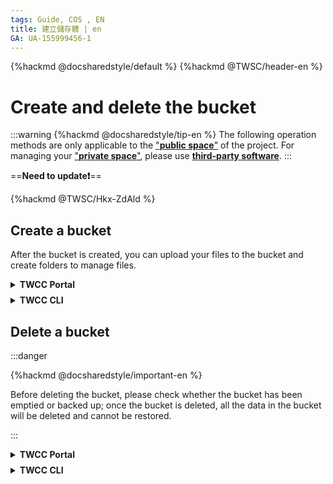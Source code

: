 ```yaml
---
tags: Guide, COS , EN
title: 建立儲存體 | en
GA: UA-155999456-1
---
```


{%hackmd @docsharedstyle/default %}
{%hackmd @TWSC/header-en %}

# Create and delete the bucket

:::warning
{%hackmd @docsharedstyle/tip-en %}
The following operation methods are only applicable to the ["<ins>**public space<i class="fa fa-question-circle fa-question-circle-for-service" aria-hidden="true"></i>**"</ins>](https://man.twcc.ai/@preview-twccdocs/doc-cos-main-en/%2F%40TWSC%2Fcos-overview-en) of the project. For managing your ["<ins>**private space<i class="fa fa-question-circle fa-question-circle-for-service" aria-hidden="true"></i>**"</ins>](https://man.twcc.ai/@preview-twccdocs/doc-cos-main-en/%2F%40TWSC%2Fcos-overview-en), please use [<ins>**third-party software**</ins>](https://man.twcc.ai/@preview-twccdocs/doc-cos-main-en/https%3A%2F%2Fman.twcc.ai%2F%40TWSC%2Fguide-cos-connect-info-en).
:::

==**Need to update:exclamation:**==

{%hackmd @TWSC/Hkx-ZdAld %}


## Create a bucket

After the bucket is created, you can upload your files to the bucket and create folders to manage files.

<details class="docspoiler">

<summary><b> TWCC Portal </b></summary>

<br>

* Select **Cloud Object Storage (COS)** from the service list, enter the Cloud Object Storage Management page, and click **＋CREATE**.



![](https://cos.twcc.ai/SYS-MANUAL/uploads/upload_7276085361277d851d4d1b6122b938e2.png)




* Enter a name for the bucket and click **OK**. Please note that the name of the bucket must be unique. It must be between 1 and 16 characters of lowercase English letter or digits. The first character must be a letter.

![](https://cos.twcc.ai/SYS-MANUAL/uploads/upload_242ab6c2f636e6c895c262889cbff173.png)



* When the bucket is created, it will show on the top of the list. Click the list to enter the Bucket Details page and begin to use it.

![](https://cos.twcc.ai/SYS-MANUAL/uploads/upload_816d9e09bb9d062f7908162f02386fef.png)



</details>


<!-- Space -->

<div style="height:8px"></div>

<!-- 2. start -->


<!-- 1 start -->

<details class="docspoiler">

<summary><b>TWCC CLI</b></summary>

<br>

- Create a bucket named `bk_cli`

```bash
$ twccli mk cos -bkt bk_cli
```
![](https://cos.twcc.ai/SYS-MANUAL/uploads/upload_fc30b6409e2372886223660e2aefd2da.png)

</details>

## Delete a bucket

:::danger

{%hackmd @docsharedstyle/important-en %}

Before deleting the bucket, please check whether the bucket has been emptied or backed up; once the bucket is deleted, all the data in the bucket will be deleted and cannot be restored.

:::


<details class="docspoiler">

<summary><b> TWCC Portal </b></summary>

<br>

* To delete an unnecessary bucket, click the <i class="fa fa-ellipsis-v fa-20" aria-hidden="true"></i> menu button on the right of the bucket list, and then click **DELETE**.

* To avoid accidental deletion, please enter the name of the bucket to confirm the deletion.

![](https://cos.twcc.ai/SYS-MANUAL/uploads/upload_91a38c8366856a7f2fb7504cb896ebeb.png)


</details>


<!-- Space -->

<div style="height:8px"></div>

<!-- 2. start -->


<!-- 1 start -->

<details class="docspoiler">

<summary><b>TWCC CLI</b></summary>

<br>

- Delete the **empty** bucket `bk_cli1`
```bash
$ twccli ls cos -bkt bk_cli1
$ twccli rm cos -bkt bk_cli1
```  
![](https://cos.twcc.ai/SYS-MANUAL/uploads/upload_192906ce0505e7303b8e391624b6df25.png)


![](https://cos.twcc.ai/SYS-MANUAL/uploads/upload_511e9bda39e94399aa5c414b8a6cccc8.png)


- Delete the **non-empty** bucket `bk_cli2`
```bash
$ twccli ls cos -bkt bk_cli2
$ twccli rm cos -bkt bk_cli2 -r
```  
![](https://cos.twcc.ai/SYS-MANUAL/uploads/upload_8ddbded358f57f02685f4bd887545a60.png)

![](https://cos.twcc.ai/SYS-MANUAL/uploads/upload_22bf710e843dce06cb3468f4ecc8824d.png)

</details>
